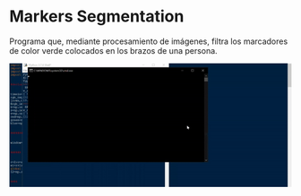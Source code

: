 # Markers Segmentation
Programa que, mediante procesamiento de imágenes, filtra los marcadores de color verde colocados en los brazos de una persona. 

<img src="markers_segmentation.gif" alt="Markers Segmentation" title="Markers Segmentation">
